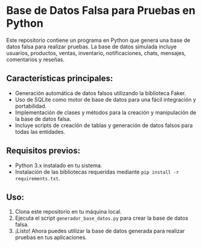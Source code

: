 # Base de Datos Falsa para Pruebas en Python

Este repositorio contiene un programa en Python que genera una base de datos falsa para realizar pruebas. La base de datos simulada incluye usuarios, productos, ventas, inventario, notificaciones, chats, mensajes, comentarios y reseñas.

## Características principales:

- Generación automática de datos falsos utilizando la biblioteca Faker.
- Uso de SQLite como motor de base de datos para una fácil integración y portabilidad.
- Implementación de clases y métodos para la creación y manipulación de la base de datos falsa.
- Incluye scripts de creación de tablas y generación de datos falsos para todas las entidades.

## Requisitos previos:

- Python 3.x instalado en tu sistema.
- Instalación de las bibliotecas requeridas mediante `pip install -r requirements.txt`.

## Uso:

1. Clona este repositorio en tu máquina local.
2. Ejecuta el script `generador_base_datos.py` para crear la base de datos falsa.
3. ¡Listo! Ahora puedes utilizar la base de datos generada para realizar pruebas en tus aplicaciones.
